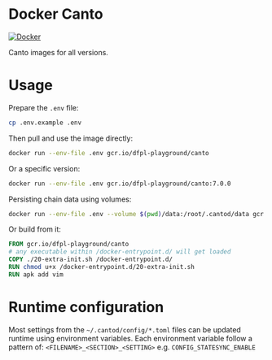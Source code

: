 # Docker Canto

[![Docker](https://github.com/ansybl/docker-canto/actions/workflows/build.yml/badge.svg)](https://github.com/ansybl/docker-canto/actions/workflows/build.yml)

Canto images for all versions.

# Usage

Prepare the `.env` file:

```sh
cp .env.example .env
```

Then pull and use the image directly:

```sh
docker run --env-file .env gcr.io/dfpl-playground/canto
```

Or a specific version:

```sh
docker run --env-file .env gcr.io/dfpl-playground/canto:7.0.0
```

Persisting chain data using volumes:

```sh
docker run --env-file .env --volume $(pwd)/data:/root/.cantod/data gcr.io/dfpl-playground/canto
```

Or build from it:

```dockerfile
FROM gcr.io/dfpl-playground/canto
# any executable within /docker-entrypoint.d/ will get loaded
COPY ./20-extra-init.sh /docker-entrypoint.d/
RUN chmod u+x /docker-entrypoint.d/20-extra-init.sh
RUN apk add vim
```

# Runtime configuration

Most settings from the `~/.cantod/config/*.toml` files can be updated runtime using environment variables.
Each environment variable follow a pattern of:
`<FILENAME>_<SECTION>_<SETTING>` e.g. `CONFIG_STATESYNC_ENABLE`

